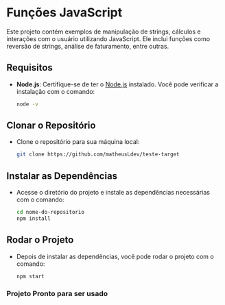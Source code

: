 # Funções JavaScript
Este projeto contém exemplos de manipulação de strings, cálculos e interações com o usuário utilizando JavaScript. Ele inclui funções como reversão de strings, análise de faturamento, entre outras.

## Requisitos

- **Node.js**: Certifique-se de ter o [Node.js](https://nodejs.org/) instalado. Você pode verificar a instalação com o comando:

  ```bash
  node -v
  ```

## Clonar o Repositório

- Clone o repositório para sua máquina local:

    ```bash
    git clone https://github.com/matheusLdev/teste-target
    ```

## Instalar as Dependências

- Acesse o diretório do projeto e instale as dependências necessárias com o comando:

    ```bash
    cd nome-do-repositorio
    npm install
    ```

## Rodar o Projeto

- Depois de instalar as dependências, você pode rodar o projeto com o comando:

    ```bash
    npm start
    ```

### Projeto Pronto para ser usado
